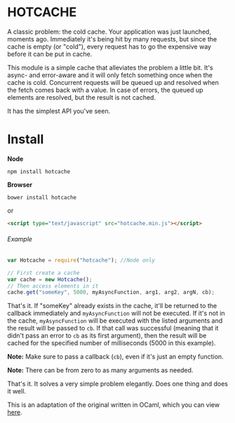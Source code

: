 HOTCACHE
========

A classic problem: the cold cache. Your application was just launched, moments ago. Immediately it's being hit by many requests, but since the cache is empty (or "cold"), every request has to go the expensive way before it can be put in cache.

This module is a simple cache that alleviates the problem a little bit. It's async- and error-aware and it will only fetch something once when the cache is cold. Concurrent requests will be queued up and resolved when the fetch comes back with a value. In case of errors, the queued up elements are resolved, but the result is not cached.

It has the simplest API you've seen.

# Install

__Node__
```
npm install hotcache
```
__Browser__
```
bower install hotcache
```
or
```html
<script type="text/javascript" src="hotcache.min.js"></script>
```

###### Example

```js
var Hotcache = require("hotcache"); //Node only

// First create a cache
var cache = new Hotcache();
// Then access elements in it
cache.get("someKey", 5000, myAsyncFunction, arg1, arg2, argN, cb);
```

That's it. If "someKey" already exists in the cache, it'll be returned to the callback immediately and `myAsyncFunction` will not be executed. If it's not in the cache, `myAsyncFunction` will be executed with the listed arguments and the result will be passed to `cb`. If that call was successful (meaning that it didn't pass an error to `cb` as its first argument), then the result will be cached for the specified number of milliseconds (5000 in this example).

**Note:** Make sure to pass a callback (`cb`), even if it's just an empty function.

**Note:** There can be from zero to as many arguments as needed.

That's it. It solves a very simple problem elegantly. Does one thing and does it well.

This is an adaptation of the original written in OCaml, which you can view [here](https://github.com/Mashape/HARchiver/blob/01b590cee12d50ed2349e426f291d73b4ee11698/src/cache.ml).
